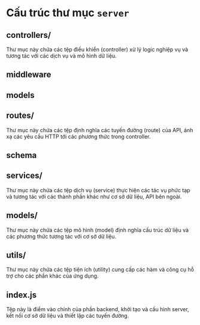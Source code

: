 # Cấu trúc thư mục `server`

## controllers/
Thư mục này chứa các tệp điều khiển (controller) xử lý logic nghiệp vụ và tương tác với các dịch vụ và mô hình dữ liệu.

## middleware

## models

## routes/
Thư mục này chứa các tệp định nghĩa các tuyến đường (route) của API, ánh xạ các yêu cầu HTTP tới các phương thức trong controller.

## schema

## services/
Thư mục này chứa các tệp dịch vụ (service) thực hiện các tác vụ phức tạp và tương tác với các thành phần khác như cơ sở dữ liệu, API bên ngoài.


## models/
Thư mục này chứa các tệp mô hình (model) định nghĩa cấu trúc dữ liệu và các phương thức tương tác với cơ sở dữ liệu.

## utils/
Thư mục này chứa các tệp tiện ích (utility) cung cấp các hàm và công cụ hỗ trợ cho các phần khác của ứng dụng.

## index.js
Tệp này là điểm vào chính của phần backend, khởi tạo và cấu hình server, kết nối cơ sở dữ liệu và thiết lập các tuyến đường.

